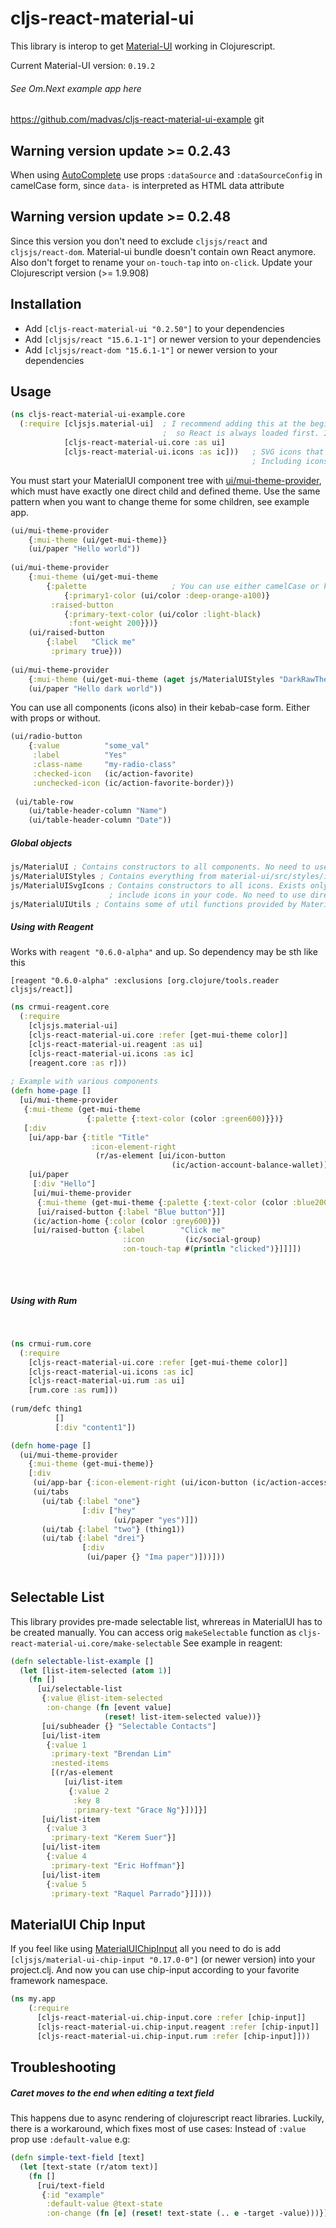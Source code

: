 # cljs-react-material-ui

This library is interop to get [Material-UI](http://www.material-ui.com/#/) working in Clojurescript.

Current Material-UI version: `0.19.2`

###### See Om.Next example app here 
https://github.com/madvas/cljs-react-material-ui-example
git

## Warning version update >= 0.2.43
When using [AutoComplete](http://www.material-ui.com/#/components/auto-complete) use props `:dataSource` and 
`:dataSourceConfig` in camelCase form, since `data-` is interpreted as HTML data attribute

## Warning version update >= 0.2.48
Since this version you don't need to exclude `cljsjs/react` and `cljsjs/react-dom`. Material-ui bundle doesn't contain own React anymore.
Also don't forget to rename your `on-touch-tap` into `on-click`. 
Update your Clojurescript version (>= 1.9.908) 

## Installation
- Add `[cljs-react-material-ui "0.2.50"]` to your dependencies
- Add `[cljsjs/react "15.6.1-1"]` or newer version to your dependencies
- Add `[cljsjs/react-dom "15.6.1-1"]` or newer version to your dependencies

## Usage

  ```clojure
  (ns cljs-react-material-ui-example.core
    (:require [cljsjs.material-ui]  ; I recommend adding this at the beginning of core file
                                    ;  so React is always loaded first. It's not always needed
              [cljs-react-material-ui.core :as ui]
              [cljs-react-material-ui.icons :as ic]))   ; SVG icons that comes with MaterialUI
                                                        ; Including icons is not required
  ```

You must start your MaterialUI component tree with [ui/mui-theme-provider](http://www.material-ui.com/v0.15.0-beta.2/#/customization/themes), which must have exactly one direct child and defined theme. Use the same pattern when you want to change theme for some children, see example app.
```clojure
(ui/mui-theme-provider
    {:mui-theme (ui/get-mui-theme)}
    (ui/paper "Hello world"))
    
(ui/mui-theme-provider 
    {:mui-theme (ui/get-mui-theme 
        {:palette                   ; You can use either camelCase or kebab-case
            {:primary1-color (ui/color :deep-orange-a100)} 
         :raised-button 
            {:primary-text-color (ui/color :light-black) 
             :font-weight 200}})}
    (ui/raised-button
        {:label   "Click me"
         :primary true}))
         
(ui/mui-theme-provider
    {:mui-theme (ui/get-mui-theme (aget js/MaterialUIStyles "DarkRawTheme"))}
    (ui/paper "Hello dark world"))
```

You can use all components (icons also) in their kebab-case form. Either with props or without.
```clojure
(ui/radio-button
    {:value          "some_val"
     :label          "Yes"
     :class-name     "my-radio-class"
     :checked-icon   (ic/action-favorite)
     :unchecked-icon (ic/action-favorite-border)})
     
 (ui/table-row
    (ui/table-header-column "Name")
    (ui/table-header-column "Date"))
```

##### Global objects
```clojure
js/MaterialUI ; Contains constructors to all components. No need to use directly.
js/MaterialUIStyles ; Contains everything from material-ui/src/styles/index.js
js/MaterialUISvgIcons ; Contains constructors to all icons. Exists only when you
                      ; include icons in your code. No need to use directly.
js/MaterialUIUtils ; Contains some of util functions provided by MaterialUI
```

##### Using with Reagent
Works with `reagent "0.6.0-alpha"` and up. So dependency may be sth like this

`[reagent "0.6.0-alpha" :exclusions [org.clojure/tools.reader cljsjs/react]]`
```clojure
(ns crmui-reagent.core
  (:require
    [cljsjs.material-ui]
    [cljs-react-material-ui.core :refer [get-mui-theme color]]
    [cljs-react-material-ui.reagent :as ui]
    [cljs-react-material-ui.icons :as ic]
    [reagent.core :as r]))
    
; Example with various components
(defn home-page []
  [ui/mui-theme-provider
   {:mui-theme (get-mui-theme
                 {:palette {:text-color (color :green600)}})}
   [:div
    [ui/app-bar {:title "Title"
                  :icon-element-right
                   (r/as-element [ui/icon-button
                                    (ic/action-account-balance-wallet)])}]
    [ui/paper
     [:div "Hello"]
     [ui/mui-theme-provider
      {:mui-theme (get-mui-theme {:palette {:text-color (color :blue200)}})}
      [ui/raised-button {:label "Blue button"}]]
     (ic/action-home {:color (color :grey600)})
     [ui/raised-button {:label        "Click me"
                         :icon         (ic/social-group)
                         :on-touch-tap #(println "clicked")}]]]])
    
```
&nbsp;
##### Using with Rum
&nbsp;
```clojure
(ns crmui-rum.core
  (:require
    [cljs-react-material-ui.core :refer [get-mui-theme color]]
    [cljs-react-material-ui.icons :as ic]
    [cljs-react-material-ui.rum :as ui]
    [rum.core :as rum]))
    
(rum/defc thing1
          []
          [:div "content1"])

(defn home-page []
  (ui/mui-theme-provider
    {:mui-theme (get-mui-theme)}
    [:div
     (ui/app-bar {:icon-element-right (ui/icon-button (ic/action-accessibility))})
     (ui/tabs
       (ui/tab {:label "one"}
                [:div ["hey"
                       (ui/paper "yes")]])
       (ui/tab {:label "two"} (thing1))
       (ui/tab {:label "drei"}
                [:div
                 (ui/paper {} "Ima paper")]))]))
    
```

## Selectable List
This library provides pre-made selectable list, whrereas in MaterialUI has to be created manually.
You can access orig `makeSelectable` function as `cljs-react-material-ui.core/make-selectable`
See example in reagent:
```clojure
(defn selectable-list-example []
  (let [list-item-selected (atom 1)]
    (fn []
      [ui/selectable-list
       {:value @list-item-selected
        :on-change (fn [event value]
                     (reset! list-item-selected value))}
       [ui/subheader {} "Selectable Contacts"]
       [ui/list-item
        {:value 1
         :primary-text "Brendan Lim"
         :nested-items
         [(r/as-element
            [ui/list-item
             {:value 2
              :key 8
              :primary-text "Grace Ng"}])]}]
       [ui/list-item
        {:value 3
         :primary-text "Kerem Suer"}]
       [ui/list-item
        {:value 4
         :primary-text "Eric Hoffman"}]
       [ui/list-item
        {:value 5
         :primary-text "Raquel Parrado"}]])))
```


## MaterialUI Chip Input
If you feel like using [MaterialUIChipInput](https://github.com/TeamWertarbyte/material-ui-chip-input) all you need to
do is add `[cljsjs/material-ui-chip-input "0.17.0-0"]` (or newer version) into your project.clj. 
And now you can use chip-input according to your favorite framework namespace.
```clojure
(ns my.app
    (:require 
      [cljs-react-material-ui.chip-input.core :refer [chip-input]]
      [cljs-react-material-ui.chip-input.reagent :refer [chip-input]]
      [cljs-react-material-ui.chip-input.rum :refer [chip-input]]))
```


## Troubleshooting
##### Caret moves to the end when editing a text field
This happens due to async rendering of clojurescript react libraries.
Luckily, there is a workaround, which fixes most of use cases: Instead of `:value` prop use `:default-value` e.g:
```clojure
(defn simple-text-field [text]
  (let [text-state (r/atom text)]
    (fn []
      [rui/text-field
       {:id "example"
        :default-value @text-state
        :on-change (fn [e] (reset! text-state (.. e -target -value)))}])))
```